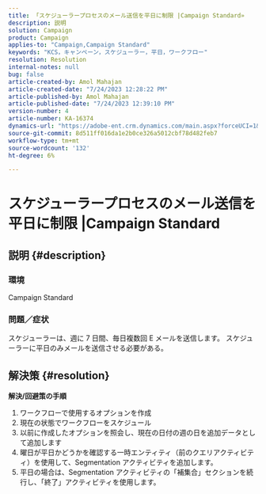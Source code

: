 ```yaml
---
title: 「スケジューラープロセスのメール送信を平日に制限 |Campaign Standard»
description: 説明
solution: Campaign
product: Campaign
applies-to: "Campaign,Campaign Standard"
keywords: "KCS，キャンペーン，スケジューラー，平日，ワークフロー"
resolution: Resolution
internal-notes: null
bug: false
article-created-by: Amol Mahajan
article-created-date: "7/24/2023 12:28:22 PM"
article-published-by: Amol Mahajan
article-published-date: "7/24/2023 12:39:10 PM"
version-number: 4
article-number: KA-16374
dynamics-url: "https://adobe-ent.crm.dynamics.com/main.aspx?forceUCI=1&pagetype=entityrecord&etn=knowledgearticle&id=e197848f-1d2a-ee11-bdf4-6045bd006d92"
source-git-commit: 8d511ff016da1e2b0ce326a5012cbf78d482feb7
workflow-type: tm+mt
source-wordcount: '132'
ht-degree: 6%

---
```


# スケジューラープロセスのメール送信を平日に制限 |Campaign Standard

## 説明 {#description}


### <b>環境</b>

Campaign Standard



### <b>問題／症状</b>

スケジューラーは、週に 7 日間、毎日複数回 E メールを送信します。 スケジューラーに平日のみメールを送信させる必要がある。


## 解決策 {#resolution}

<b>解決/回避策の手順</b>
1. ワークフローで使用するオプションを作成
2. 現在の状態でワークフローをスケジュール
3. 以前に作成したオプションを照会し、現在の日付の週の日を追加データとして追加します
4. 曜日が平日かどうかを確認する一時エンティティ（前のクエリアクティビティ）を使用して、Segmentation アクティビティを追加します。
5. 平日の場合は、Segmentation アクティビティの「補集合」セクションを続行し、「終了」アクティビティを使用します。





